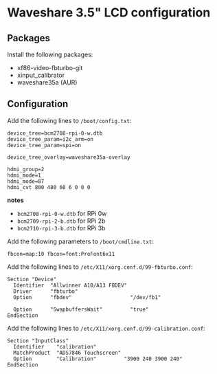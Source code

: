 # Waveshare 3.5" LCD configuration

## Packages

Install the following packages:
- xf86-video-fbturbo-git
- xinput_calibrator
- waveshare35a (AUR)

## Configuration

Add the following lines to `/boot/config.txt`:

```
device_tree=bcm2708-rpi-0-w.dtb
device_tree_param=i2c_arm=on
device_tree_param=spi=on

device_tree_overlay=waveshare35a-overlay

hdmi_group=2
hdmi_mode=1
hdmi_mode=87
hdmi_cvt 800 480 60 6 0 0 0
```

**notes**
- `bcm2708-rpi-0-w.dtb` for RPi 0w
- `bcm2709-rpi-2-b.dtb` for RPi 2b
- `bcm2710-rpi-3-b.dtb` for RPi 3b

Add the following parameters to `/boot/cmdline.txt`:

```
fbcon=map:10 fbcon=font:ProFont6x11
```

Add the following lines to `/etc/X11/xorg.conf.d/99-fbturbo.conf`:

```
Section "Device"
  Identifier  "Allwinner A10/A13 FBDEV"
  Driver      "fbturbo"
  Option      "fbdev"                   "/dev/fb1"

  Option      "SwapbuffersWait"         "true"
EndSection
```

Add the following lines to `/etc/X11/xorg.conf.d/99-calibration.conf`:

```
Section "InputClass"
  Identifier    "calibration"
  MatchProduct  "ADS7846 Touchscreen"
  Option        "Calibration"         "3900 240 3900 240"
EndSection
```
